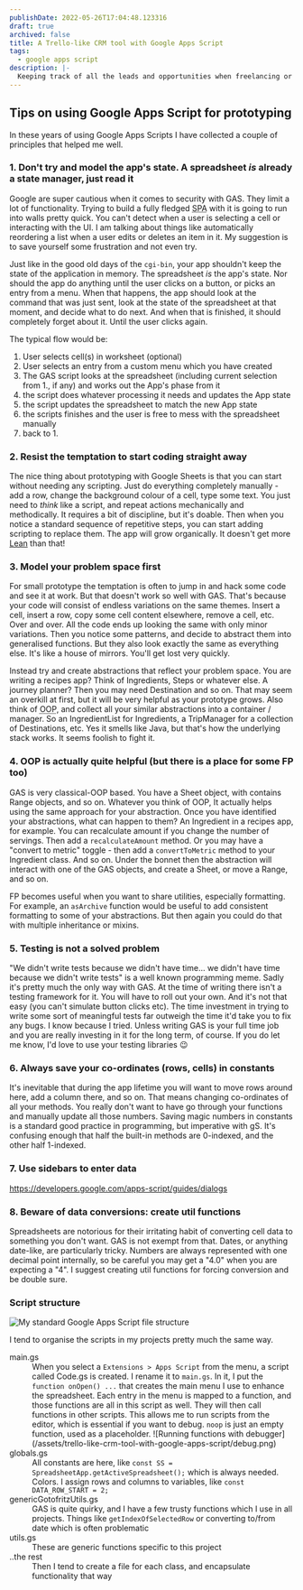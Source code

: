 ```yaml
---
publishDate: 2022-05-26T17:04:48.123316
draft: true
archived: false
title: A Trello-like CRM tool with Google Apps Script
tags:
  - google apps script
description: |-
  Keeping track of all the leads and opportunities when freelancing or otherwise job hunting, can be a daunting task. I have built a simple tool in Google Apps Script to make the process easier
---
```


## Tips on using Google Apps Script for prototyping

In these years of using Google Apps Scripts I have collected a couple of principles that helped me well.

### 1. Don't try and model the app's state. A spreadsheet _is_ already a state manager, just read it

Google are super cautious when it comes to security with GAS. They limit a lot of functionality. Trying to build a fully fledged <abbr title="Single Page Application">SPA</abbr> with it is going to run into walls pretty quick. You can't detect when a user is selecting a cell or interacting with the UI. I am talking about things like automatically reordering a list when a user edits or deletes an item in it. My suggestion is to save yourself some frustration and not even try.

Just like in the good old days of the `cgi-bin`, your app shouldn't keep the state of the application in memory. The spreadsheet _is_ the app's state. Nor should the app do anything until the user clicks on a button, or picks an entry from a menu. When that happens, the app should look at the command that was just sent, look at the state of the spreadsheet at that moment, and decide what to do next. And when that is finished, it should completely forget about it. Until the user clicks again.

The typical flow would be:

1. User selects cell(s) in worksheet (optional)
1. User selects an entry from a custom menu which you have created
1. The GAS script looks at the spreadsheet (including current selection from 1., if any) and works out the App's phase from it
1. the script does whatever processing it needs and updates the App state
1. the script updates the spreadsheet to match the new App state
1. the scripts finishes and the user is free to mess with the spreadsheet manually
1. back to 1.

### 2. Resist the temptation to start coding straight away

The nice thing about prototyping with Google Sheets is that you can start without needing any scripting. Just do everything completely manually - add a row, change the background colour of a cell, type some text. You just need to _think_ like a script, and repeat actions mechanically and methodically. It requires a bit of discipline, but it's doable. Then when you notice a standard sequence of repetitive steps, you can start adding scripting to replace them. The app will grow organically. It doesn't get more [Lean](https://www.natechplastics.com/four-stages-of-lean-product-development/) than that!

### 3. Model your problem space first

For small prototype the temptation is often to jump in and hack some code and see it at work. But that doesn't work so well with GAS. That's because your code will consist of endless variations on the same themes. Insert a cell, insert a row, copy some cell content elsewhere, remove a cell, etc. Over and over. All the code ends up looking the same with only minor variations. Then you notice some patterns, and decide to abstract them into generalised functions. But they also look exactly the same as everything else. It's like a house of mirrors. You'll get lost very quickly.

Instead try and create abstractions that reflect your problem space. You are writing a recipes app? Think of Ingredients, Steps or whatever else. A journey planner? Then you may need Destination and so on. That may seem an overkill at first, but it will be very helpful as your prototype grows. Also think of <abbr title="Object Oriented Programming">OOP</abbr>, and collect all your similar abstractions into a container / manager. So an IngredientList for Ingredients, a TripManager for a collection of Destinations, etc. Yes it smells like Java, but that's how the underlying stack works. It seems foolish to fight it.

### 4. OOP is actually quite helpful (but there is a place for some FP too)

GAS is very classical-OOP based. You have a Sheet object, with contains Range objects, and so on. Whatever you think of OOP, It actually helps using the same approach for your abstraction. Once you have identified your abstractions, what can happen to them? An Ingredient in a recipes app, for example. You can recalculate amount if you change the number of servings. Then add a `recalculateAmount` method. Or you may have a "convert to metric" toggle - then add a `convertToMetric` method to your Ingredient class. And so on. Under the bonnet then the abstraction will interact with one of the GAS objects, and create a Sheet, or move a Range, and so on.

FP becomes useful when you want to share utilities, especially formatting. For example, an `asArchive` function would be useful to add consistent formatting to some of your abstractions. But then again you could do that with multiple inheritance or mixins.

### 5. Testing is not a solved problem

"We didn't write tests because we didn't have time... we didn't have time because we didn't write tests" is a well known programming meme. Sadly it's pretty much the only way with GAS. At the time of writing there isn't a testing framework for it. You will have to roll out your own. And it's not that easy (you can't simulate button clicks etc). The time investment in trying to write some sort of meaningful tests far outweigh the time it'd take you to fix any bugs. I know because I tried. Unless writing GAS is your full time job and you are really investing in it for the long term, of course. If you do let me know, I'd love to use your testing libraries 😉

### 6. Always save your co-ordinates (rows, cells) in constants

It's inevitable that during the app lifetime you will want to move rows around here, add a column there, and so on. That means changing co-ordinates of all your methods. You really don't want to have go through your functions and manually update all those numbers. Saving magic numbers in constants is a standard good practice in programming, but imperative with gS. It's confusing enough that half the built-in methods are 0-indexed, and the other half 1-indexed.

### 7. Use sidebars to enter data

<https://developers.google.com/apps-script/guides/dialogs>

### 8. Beware of data conversions: create util functions

Spreadsheets are notorious for their irritating habit of converting cell data to something you don't want. GAS is not exempt from that. Dates, or anything date-like, are particularly tricky. Numbers are always represented with one decimal point internally, so be careful you may get a "4.0" when you are expecting a "4". I suggest creating util functions for forcing conversion and be double sure.

### Script structure

![My standard Google Apps Script file structure](/assets/trello-like-crm-tool-with-google-apps-script/scripts.png)

I tend to organise the scripts in my projects pretty much the same way.

<dl class="code-breakdown">
<dt>main.gs</dt>
<dd>When you select a <code>Extensions > Apps Script</code> from the menu, a script called Code.gs is created. I rename it to <code>main.gs</code>. In it, I put the <code>function onOpen() ...</code> that creates the main menu I use to enhance the spreadsheet. Each entry in the menu is mapped to a function, and those functions are all in this script as well. They will then call functions in other scripts. This allows me to run scripts from the editor, which is essential if you want to debug. <code>noop</code> is just an empty function, used as a placeholder. ![Running functions with debugger](/assets/trello-like-crm-tool-with-google-apps-script/debug.png)</dd>

<dt>globals.gs</dt>
<dd>All constants are here, like <code>const SS = SpreadsheetApp.getActiveSpreadsheet();</code> which is always needed. Colors. I assign rows and columns to variables, like <code>const DATA_ROW_START = 2;</code></dd>

<dt>genericGotofritzUtils.gs</dt>
<dd>GAS is quite quirky, and I have a few trusty functions which I use in all projects. Things like <code>getIndexOfSelectedRow</code> or converting to/from date which is often problematic</dd>

<dt>utils.gs</dt>
<dd>These are generic functions specific to this project</dd>

<dt>..the rest</dt>
<dd>Then I tend to create a file for each class, and encapsulate functionality that way</dd>
</dl>
